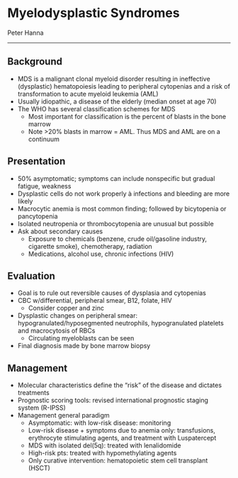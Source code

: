 # Myelodysplastic Syndromes

Peter Hanna

---

## Background
-	MDS is a malignant clonal myeloid disorder resulting in ineffective (dysplastic) hematopoiesis leading to peripheral cytopenias and a risk of transformation to acute myeloid leukemia (AML)
-	Usually idiopathic, a disease of the elderly (median onset at age 70)
-	The WHO has several classification schemes for MDS
    -	Most important for classification is the percent of blasts in the bone marrow
    -	Note >20% blasts in marrow = AML. Thus MDS and AML are on a continuum

## Presentation
-	50% asymptomatic; symptoms can include nonspecific but gradual fatigue, weakness
-	Dysplastic cells do not work properly à infections and bleeding are more likely
-	Macrocytic anemia is most common finding; followed by bicytopenia or pancytopenia  
-	Isolated neutropenia or thrombocytopenia are unusual but possible
-	Ask about secondary causes
    -	Exposure to chemicals (benzene, crude oil/gasoline industry, cigarette smoke), chemotherapy, radiation
    -	Medications, alcohol use, chronic infections (HIV)

## Evaluation
-	Goal is to rule out reversible causes of dysplasia and cytopenias 
-	CBC w/differential, peripheral smear, B12, folate, HIV
    -	Consider copper and zinc 
-	Dysplastic changes on peripheral smear: hypogranulated/hyposegmented neutrophils, hypogranulated platelets and macrocytosis of RBCs
    -	Circulating myeloblasts can be seen
-	Final diagnosis made by bone marrow biopsy 

## Management
-	Molecular characteristics define the “risk” of the disease and dictates treatments
-	Prognostic scoring tools: revised international prognostic staging system (R-IPSS) 
-	Management general paradigm
    -	Asymptomatic: with low-risk disease: monitoring
    -	Low-risk disease + symptoms due to anemia only: transfusions, erythrocyte stimulating agents, and treatment with Luspatercept
    -	MDS with isolated del(5q): treated with lenalidomide
    -	High-risk pts:  treated with hypomethylating agents
    -	Only curative intervention: hematopoietic stem cell transplant (HSCT)
